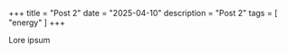 +++
title = "Post 2"
date = "2025-04-10"
description = "Post 2"
tags = [
    "energy"
]
+++

Lore ipsum
